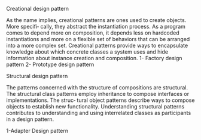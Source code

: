 Creational design pattern

As the name implies, creational patterns are ones used to create objects. More specifi‐ cally,
they abstract the instantiation process. As a program comes to depend more on composition,
it depends less on hardcoded instantiations and more on a flexible set of behaviors that can be arranged
into a more complex set. Creational patterns provide ways to encapsulate knowledge
about which concrete classes a system uses and hide information about instance creation and composition.
1- Factory design pattern
2- Prototype design pattern


Structural design pattern



The patterns concerned with the structure of compositions are structural.
 The structural class patterns employ inheritance to compose interfaces or implementations.
 The struc‐ tural object patterns describe ways to compose objects to establish new functionality.
 Understanding structural patterns contributes to understanding and using interrelated classes
as participants in a design pattern.
 
1-Adapter Design pattern
